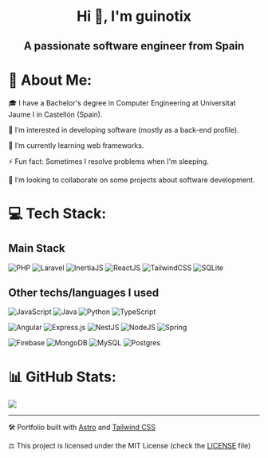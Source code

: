<h1 align="center">Hi 👋, I'm guinotix</h1>
<h2 align="center">A passionate software engineer from Spain</h3>

# 💫 About Me:
🎓 I have a Bachelor's degree in Computer Engineering at Universitat Jaume I in Castellón (Spain).

👀 I’m interested in developing software (mostly as a back-end profile).

🌱 I’m currently learning web frameworks.

⚡ Fun fact: Sometimes I resolve problems when I'm sleeping.

💞️ I’m looking to collaborate on some projects about software development.


# 💻 Tech Stack:

## Main Stack
![PHP](https://img.shields.io/badge/php-%23777BB4.svg?style=flat&logo=php&logoColor=white)
![Laravel](https://img.shields.io/badge/laravel-%23FF2D20.svg?style=flat&logo=laravel&logoColor=white)
![InertiaJS](https://img.shields.io/badge/Inertia_JS-9553E9?style=flat&logo=Inertia&logoColor=white)
![ReactJS](https://img.shields.io/badge/-ReactJS-61DAFB?logo=react&logoColor=white&style=flat)
![TailwindCSS](https://img.shields.io/badge/tailwindcss-%2338B2AC.svg?style=flat&logo=tailwind-css&logoColor=white)
![SQLite](https://img.shields.io/badge/SQLite-003B57?style=flat&logo=sqlite&logoColor=white)

## Other techs/languages I used
![JavaScript](https://img.shields.io/badge/javascript-%23323330.svg?style=flat&logo=javascript&logoColor=%23F7DF1E)
![Java](https://img.shields.io/badge/java-%23ED8B00.svg?style=flat&logo=openjdk&logoColor=white)
![Python](https://img.shields.io/badge/python-3670A0?style=flat&logo=python&logoColor=ffdd54)
![TypeScript](https://img.shields.io/badge/typescript-%23007ACC.svg?style=flat&logo=typescript&logoColor=white)

![Angular](https://img.shields.io/badge/angular-%23DD0031.svg?style=flat&logo=angular&logoColor=white)
![Express.js](https://img.shields.io/badge/express.js-%23404d59.svg?style=flat&logo=express&logoColor=%2361DAFB)
![NestJS](https://img.shields.io/badge/nestjs-%23E0234E.svg?style=flat&logo=nestjs&logoColor=white)
![NodeJS](https://img.shields.io/badge/node.js-6DA55F?style=flat&logo=node.js&logoColor=white)
![Spring](https://img.shields.io/badge/spring-%236DB33F.svg?style=flat&logo=spring&logoColor=white)

![Firebase](https://img.shields.io/badge/Firebase-039BE5?style=flat&logo=Firebase&logoColor=white)
![MongoDB](https://img.shields.io/badge/MongoDB-%234ea94b.svg?style=flat&logo=mongodb&logoColor=white)
![MySQL](https://img.shields.io/badge/mysql-%2300000f.svg?style=flat&logo=mysql&logoColor=white)
![Postgres](https://img.shields.io/badge/postgres-%23316192.svg?style=flat&logo=postgresql&logoColor=white)

# 📊 GitHub Stats:
![](https://github-readme-stats.vercel.app/api/top-langs/?username=guinotix&theme=nightowl&hide_border=false&include_all_commits=true&count_private=true&layout=compact)

-- --

🛠️ Portfolio built with [Astro](https://astro.build/) and [Tailwind CSS](https://tailwindcss.com/)

⚖️ This project is licensed under the MIT License (check the [LICENSE](https://github.com/guinotix/portfolio/blob/master/LICENSE) file)
